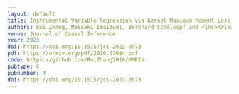 ```yaml
---
layout: default
title: Instrumental Variable Regression via Kernel Maximum Moment Loss
authors: Rui Zhang, Masaaki Imaizumi, Bernhard Schölkopf and <ins>Krikamol Muandet</ins>
venue: Journal of Causal Inference
year: 2023
doi: https://doi.org/10.1515/jci-2022-0073
pdf: https://arxiv.org/pdf/2010.07684.pdf
code: https://github.com/RuiZhang2016/MMRIV
pubtype: C
pubnumber: 4
doi: https://doi.org/10.1515/jci-2022-0073
---
```

